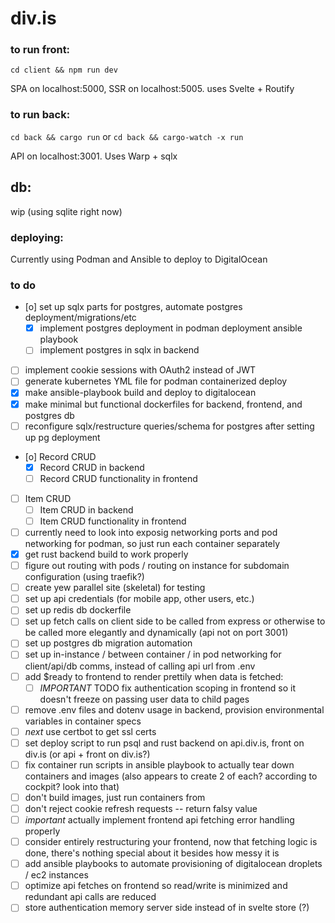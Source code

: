 # div.is

### to run front:
`cd client && npm run dev`

SPA on localhost:5000, SSR on localhost:5005. uses Svelte + Routify

### to run back:
`cd back && cargo run`
or
`cd back && cargo-watch -x run`

API on localhost:3001. Uses Warp + sqlx

## db:
wip (using sqlite right now)

### deploying:
Currently using Podman and Ansible to deploy to DigitalOcean

### to do
- [o] set up sqlx parts for postgres, automate postgres deployment/migrations/etc
    - [X] implement postgres deployment in podman deployment ansible playbook
    - [ ] implement postgres in sqlx in backend
- [ ] implement cookie sessions with OAuth2 instead of JWT
- [ ] generate kubernetes YML file for podman containerized deploy
- [X] make ansible-playbook build and deploy to digitalocean 
- [X] make minimal but functional dockerfiles for backend, frontend, and postgres db
- [ ] reconfigure sqlx/restructure queries/schema for postgres after setting up pg deployment
- [o] Record CRUD
    - [X] Record CRUD in backend 
    - [ ] Record CRUD functionality in frontend
- [ ] Item CRUD
    - [ ] Item CRUD in backend 
    - [ ] Item CRUD functionality in frontend
- [ ] currently need to look into exposig networking ports and pod networking for podman, so just run each container separately
- [X] get rust backend build to work properly
- [ ] figure out routing with pods / routing on instance for subdomain configuration (using traefik?)
- [ ] create yew parallel site (skeletal) for testing
- [ ] set up api credentials (for mobile app, other users, etc.)
- [ ] set up redis db dockerfile  
- [ ] set up fetch calls on client side to be called from express or otherwise to be called more elegantly and dynamically (api not on port 3001)
- [ ] set up postgres db migration automation
- [ ] set up in-instance / between container / in pod networking for client/api/db comms, instead of calling api url from .env
- [ ] add $ready to frontend to render prettily when data is fetched:
    - [ ] *IMPORTANT* TODO fix authentication scoping in frontend so it doesn't freeze on passing user data to child pages
- [ ] remove .env files and dotenv usage in backend, provision environmental variables in container specs
- [ ] *next* use certbot to get ssl certs
- [ ] set deploy script to run psql and rust backend on api.div.is, front on div.is (or api + front on div.is?)
- [ ] fix container run scripts in ansible playbook to actually tear down containers and images (also appears to create 2 of each? according to cockpit? look into that)
- [ ] don't build images, just run containers from
- [ ] don't reject cookie refresh requests -- return falsy value
- [ ] *important* actually implement frontend api fetching error handling properly
- [ ] consider entirely restructuring your frontend, now that fetching logic is done, there's nothing special about it besides how messy it is
- [ ] add ansible playbooks to automate provisioning of digitalocean droplets / ec2 instances
- [ ] optimize api fetches on frontend so read/write is minimized and redundant api calls are reduced
- [ ] store authentication memory server side instead of in svelte store (?)
